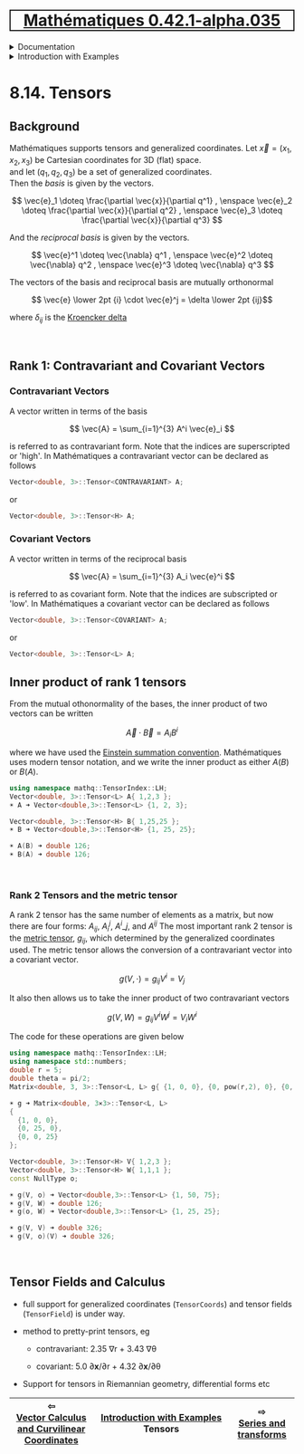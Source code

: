 [<h1 style='border: 2px solid; text-align: center'>Mathématiques 0.42.1-alpha.035</h1>](../../../README.md)

<details>

<summary>Documentation</summary>

# [Documentation](../../README.md)<br>
Chapter 1. [License](../../license/README.md)<br>
Chapter 2. [About](../../about/README.md)<br>
Chapter 3. [Why?](../../why/README.md)<br>
Chapter 4. [Objectives](../../objectives/README.md)<br>
Chapter 5. [Versioning](../../versioning/README.md)<br>
Chapter 6. [Status & Release Notes](../../status-release/README.md)<br>
Chapter 7. [Upcoming Development](../../development-schedule/README.md)<br>
Chapter 8. _Introduction with Examples_ <br>
Chapter 9. [Installation](../../installation/README.md)<br>
Chapter 10. [Your First Mathématiques Project](../../first-project/README.md)<br>
Chapter 11. [Usage Guide: Syntax, Data Types, Functions, etc](../../user-guide/README.md)<br>
Chapter 12. [Benchmarks](../../benchmarks/README.md)<br>
Chapter 13. [Tests](../../test/README.md)<br>
Chapter 14. [Developer Guide: Modifying and Extending Mathématiques](../../developer-guide/README.md)<br>


</details>



<details>

<summary>Introduction with Examples</summary>

# [8. Introduction with Examples](../README.md)<br>
8.1. [Pretty Printing and Debugging](../print-debug/README.md)<br>
8.2. [Number Systems and Arithmetic](../numbers/README.md)<br>
8.3. [Vectors, Matrices, and MultiArrays](../multiarrays/README.md)<br>
8.4. [Nested MultiArrays](../nested-multiarrays/README.md)<br>
8.5. [Special Vectors, Matrices, and MultiArrays](../special-multiarrays/README.md)<br>
8.6. [MultiArray Arithmetic and Operators](../multiarray-arithmetic/README.md)<br>
8.7. [Mixed-Rank & Mixed-Depth Arithmetic](../arithmetic-mixed/README.md)<br>
8.8. [Linear Algebra](../linear-algebra/README.md)<br>
8.9. [Indexing, Masks, Slicing, Sorting, etc.](../sort-mask-slice/README.md)<br>
8.10. [Common and Special Mathematical Functions](../math-functions/README.md)<br>
8.11. [Numerical / Discretized Mathematical Function Objects](../numerical-functions/README.md)<br>
8.12. [Functions of Complex Variables](../complex-calculus/README.md)<br>
8.13. [Vector Calculus and Curvilinear Coordinates](../vector-calculus/README.md)<br>
8.14. _Tensors_ <br>
8.15. [Series and transforms](../series-transforms/README.md)<br>


</details>



# 8.14. Tensors

## Background
Mathématiques supports tensors and generalized coordinates. 
Let $\vec{x}=(x_1,x_2,x_3)$ be Cartesian coordinates for 3D (flat) space.  
and let $(q_1,q_2,q_3)$ be a set of generalized coordinates.  
Then the *basis* is given by the vectors.

$$ \vec{e}_1 \doteq \frac{\partial \vec{x}}{\partial q^1} , \enspace \vec{e}_2 \doteq \frac{\partial \vec{x}}{\partial q^2} , \enspace \vec{e}_3 \doteq \frac{\partial \vec{x}}{\partial q^3} $$

And the *reciprocal basis* is given by the vectors.

$$ \vec{e}^1 \doteq \vec{\nabla} q^1 , \enspace \vec{e}^2 \doteq \vec{\nabla} q^2 , \enspace \vec{e}^3 \doteq \vec{\nabla} q^3 $$

The vectors of the basis and reciprocal basis are mutually orthonormal

$$ \vec{e} \lower 2pt {i} \cdot \vec{e}^j = \delta \lower 2pt {ij}$$

where $\delta_{ij}$ is the [Kroencker delta](https://en.wikipedia.org/wiki/Kronecker_delta) 

<br>

## Rank 1: Contravariant and Covariant Vectors
### Contravariant Vectors
A vector written in terms of the basis

$$ \vec{A} = \sum_{i=1}^{3}  A^i \vec{e}_i $$

is referred to as contravariant form.  Note that the indices are superscripted or 'high'.
In Mathématiques a contravariant vector can be declared as follows
```C++
Vector<double, 3>::Tensor<CONTRAVARIANT> A;
```
or
```C++
Vector<double, 3>::Tensor<H> A;
```
### Covariant Vectors
A vector written in terms of the reciprocal basis

$$ \vec{A} = \sum_{i=1}^{3}  A_i \vec{e}^i $$

is referred to as covariant form.  Note that the indices are subscripted or 'low'.
In Mathématiques a covariant vector can be declared as follows
```C++
Vector<double, 3>::Tensor<COVARIANT> A;
```
or
```C++
Vector<double, 3>::Tensor<L> A;
```
## Inner product of rank 1 tensors
From the mutual othonormality of the bases, the inner product of two vectors can be written

$$ \vec{A} \cdot \vec{B} = A_i B^i$$

where we have used the [Einstein summation convention](https://en.wikipedia.org/wiki/Einstein_notation).
Mathématiques uses modern tensor notation, and we write the inner product as either $A(B)$ or $B(A)$.
```C++
using namespace mathq::TensorIndex::LH;
Vector<double, 3>::Tensor<L> A{ 1,2,3 };
☀ A ➜ Vector<double,3>::Tensor<L> {1, 2, 3};

Vector<double, 3>::Tensor<H> B{ 1,25,25 };
☀ B ➜ Vector<double,3>::Tensor<H> {1, 25, 25};

☀ A(B) ➜ double 126;
☀ B(A) ➜ double 126;
```

<br>

### Rank 2 Tensors and the metric tensor
A rank 2 tensor has the same number of elements as a matrix, but now there are four forms: $A_{ij}$, ${A_i}^{j}$, ${A^i}\_{j}$, and $A^{ij}$
The most important rank 2 tensor is the [metric tensor](https://en.wikipedia.org/wiki/Metric_tensor), $g_{ij}$, which determined by the generalized coordinates used.
The metric tensor allows the conversion of a contravariant vector into a covariant vector.

$$ g(V,\cdot) =  g_{ij} V^i  = V_j$$

It also then allows us to take the inner product of two contravariant vectors

$$ g(V,W) =  g_{ij} V^i W^j  = V_i W^i$$

The code for these operations are given below
```C++
using namespace mathq::TensorIndex::LH;
using namespace std::numbers;
double r = 5;
double theta = pi/2;
Matrix<double, 3, 3>::Tensor<L, L> g{ {1, 0, 0}, {0, pow(r,2), 0}, {0, 0 , pow(r*sin(theta),2)} };

☀ g ➜ Matrix<double, 3⨯3>::Tensor<L, L> 
{
  {1, 0, 0},
  {0, 25, 0},
  {0, 0, 25}
};

Vector<double, 3>::Tensor<H> V{ 1,2,3 };
Vector<double, 3>::Tensor<H> W{ 1,1,1 };
const NullType o;

☀ g(V, o) ➜ Vector<double,3>::Tensor<L> {1, 50, 75};
☀ g(V, W) ➜ double 126;
☀ g(o, W) ➜ Vector<double,3>::Tensor<L> {1, 25, 25};

☀ g(V, V) ➜ double 326;
☀ g(V, o)(V) ➜ double 326;
```

<br>

## Tensor Fields and Calculus
* full support for generalized coordinates (`TensorCoords`) and tensor fields (`TensorField`) is under way.

* method to pretty-print tensors, eg

  * contravariant: 2.35 ∇r + 3.43 ∇θ

  * covariant:  5.0 ∂**x**/∂r + 4.32 ∂**x**/∂θ

* Support for tensors in Riemannian geometry, differential forms etc



| ⇦ <br />[Vector Calculus and Curvilinear Coordinates](../vector-calculus/README.md)  | [Introduction with Examples](../README.md)<br />Tensors<br /><img width=1000/> | ⇨ <br />[Series and transforms](../series-transforms/README.md)   |
| ------------ | :-------------------------------: | ------------ |


